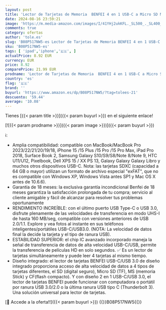 ```yaml
---
layout: post
title: 'Lector de Tarjetas de Memoria  BENFEI 4 en 1 USB-C a Micro SD MS CF Adaptador Compatible con iPhone 15 Pro/MAX  MacBook Pro/Air 2023  iPad Pro  iMac  Surface Book 3 y más'
date: 2024-08-16 23:59:21
image: 'https://m.media-amazon.com/images/I/41YHj2ukKFL._SL500_._SL400_.jpg'
comments: true
category: ofertas
author: 'tole.es'
slug: 'B08P517NW5-es Lector de Tarjetas de Memoria BENFEI 4 en 1 USB-C a Micro...'
sku: 'B08P517NW5-es'
tags: [ 'ipad','iphone','🇪🇸', ]
actualPrice: 8.92 EUR
currency: EUR
price: 8.92
comparePrice: 21.99 EUR
prodname: 'Lector de Tarjetas de Memoria  BENFEI 4 en 1 USB-C a Micro SD MS CF Adaptador Compatible con iPhone 15 Pro/MAX  MacBook Pro/Air 2023  iPad Pro  iMac  Surface Book 3 y más'
country: 'es'
flag: '🇪🇸'
brand: ''
buyurl: 'https://www.amazon.es/dp/B08P517NW5/?tag=tolees-21'
descuento: '59.44'
average: '10.08'
---
```


Tienes [{{< param title >}}]({{< param buyurl >}}) en el siguiente enlace!

[![{{< param prodname >}}]({{< param image >}})]({{< param buyurl >}})

ℹ️:

- Amplia compatibilidad: compatible con MacBook/MacBook Pro 2023/22/21/20/19/18, iPhone 15 /15 Plus /15 Pro /15 Pro Max, iPad Pro 2018, Surface Book 2, Samsung Galaxy S10/S9/S8/Note 8/Note 9, HTC U11/U12, Pixelbook, Dell XPS 15 / XX PS 13, Galaxy Galaxy Galaxy Libro y muchos otros dispositivos USB-C. Nota: las tarjetas SDXC (capacidad a 64 GB o mayor) utilizan un formato de archivo especial "exFAT", que no es compatible con Windows XP, Windows Vista antes SP1 y Mac OS X antes de 10.6.6).
- Garantía de 18 meses: la exclusiva garantía incondicional Benfei de 18 meses garantiza la satisfacción prolongada de tu compra; servicio al cliente amigable y fácil de alcanzar para resolver tus problemas oportunamente
- RENDIMIENTO INCREÍBLE: con el último puerto USB Type-C o USB 3.0, disfrute plenamente de las velocidades de transferencia en modo UHS-I de hasta 160 MB/seg, compatible con versiones anteriores de USB 2.0/1.1. Explore y vea fotos al instante en sus teléfonos inteligentes/portátiles USB-C/USB3.0. (NOTA: La velocidad de datos final la decide la tarjeta y el tipo de ranura USB).
- ESTABILIDAD SUPERIOR: el chip IC avanzado incorporado maneja la señal de transferencia de datos de alta velocidad USB-C/USB, permite la transferencia de películas HD en solo segundos. ✅ Es un lector de tarjetas simultáneamente y puede leer 4 tarjetas al mismo tiempo.
- Diseño integrado: el lector de tarjetas BENFEI USB-C/USB 3.0 de diseño integrado proporciona acceso de alta velocidad de datos a 4 tipos de tarjetas diferentes, el SD (digital seguro), Micro SD (TF), MS (memoria Stick) y CF(flash compacto). Y con diseño 2 en 1 USB-C/USB 3.0, el lector de tarjetas BENFEI puede funcionar con computadora o portátil por ranura USB 3.0/2.0 o la última ranura USB tipo C (Thunderbolt 3). Una solución universal para lector de tarjetas.

[🛒 Accede a la oferta!!]({{< param buyurl >}})
{{<world>}}B08P517NW5{{</world>}}
